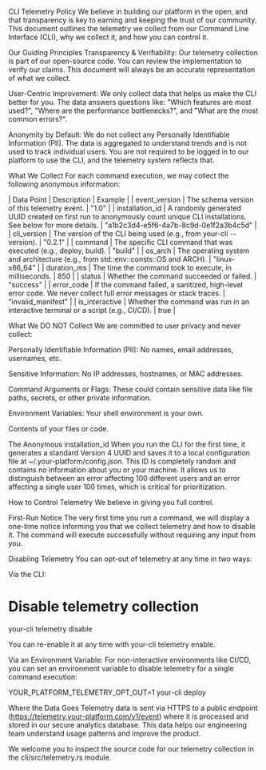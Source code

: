 CLI Telemetry Policy
We believe in building our platform in the open, and that transparency is key to earning and keeping the trust of our community. This document outlines the telemetry we collect from our Command Line Interface (CLI), why we collect it, and how you can control it.

Our Guiding Principles
Transparency & Verifiability: Our telemetry collection is part of our open-source code. You can review the implementation to verify our claims. This document will always be an accurate representation of what we collect.

User-Centric Improvement: We only collect data that helps us make the CLI better for you. The data answers questions like: "Which features are most used?", "Where are the performance bottlenecks?", and "What are the most common errors?".

Anonymity by Default: We do not collect any Personally Identifiable Information (PII). The data is aggregated to understand trends and is not used to track individual users. You are not required to be logged in to our platform to use the CLI, and the telemetry system reflects that.

What We Collect
For each command execution, we may collect the following anonymous information:

| Data Point | Description | Example |
| event_version | The schema version of this telemetry event. | "1.0" |
| installation_id | A randomly generated UUID created on first run to anonymously count unique CLI installations. See below for more details. | "a1b2c3d4-e5f6-4a7b-8c9d-0e1f2a3b4c5d" |
| cli_version | The version of the CLI being used (e.g., from your-cli --version). | "0.2.1" |
| command | The specific CLI command that was executed (e.g., deploy, build). | "build" |
| os_arch | The operating system and architecture (e.g., from std::env::consts::OS and ARCH). | "linux-x86_64" |
| duration_ms | The time the command took to execute, in milliseconds. | 850 |
| status | Whether the command succeeded or failed. | "success" |
| error_code | If the command failed, a sanitized, high-level error code. We never collect full error messages or stack traces. | "invalid_manifest" |
| is_interactive | Whether the command was run in an interactive terminal or a script (e.g., CI/CD). | true |

What We DO NOT Collect
We are committed to user privacy and never collect:

Personally Identifiable Information (PII): No names, email addresses, usernames, etc.

Sensitive Information: No IP addresses, hostnames, or MAC addresses.

Command Arguments or Flags: These could contain sensitive data like file paths, secrets, or other private information.

Environment Variables: Your shell environment is your own.

Contents of your files or code.

The Anonymous installation_id
When you run the CLI for the first time, it generates a standard Version 4 UUID and saves it to a local configuration file at ~/.your-platform/config.json. This ID is completely random and contains no information about you or your machine. It allows us to distinguish between an error affecting 100 different users and an error affecting a single user 100 times, which is critical for prioritization.

How to Control Telemetry
We believe in giving you full control.

First-Run Notice
The very first time you run a command, we will display a one-time notice informing you that we collect telemetry and how to disable it. The command will execute successfully without requiring any input from you.

Disabling Telemetry
You can opt-out of telemetry at any time in two ways:

Via the CLI:

# Disable telemetry collection
your-cli telemetry disable


You can re-enable it at any time with your-cli telemetry enable.

Via an Environment Variable:
For non-interactive environments like CI/CD, you can set an environment variable to disable telemetry for a single command execution:

YOUR_PLATFORM_TELEMETRY_OPT_OUT=1 your-cli deploy


Where the Data Goes
Telemetry data is sent via HTTPS to a public endpoint (https://telemetry.your-platform.com/v1/event) where it is processed and stored in our secure analytics database. This data helps our engineering team understand usage patterns and improve the product.

We welcome you to inspect the source code for our telemetry collection in the cli/src/telemetry.rs module.